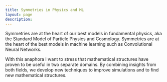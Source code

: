 ```yaml
---
title: Symmetries in Physics and ML
layout: page
description: 
---
```


Symmetries are at the heart of our best models in fundamental physics, aka the Standard Model of Particle Physics and Cosmology.
Symmetries are at the heart of the best models in machine learning such as Convolutional Neural Networks.

With this anaphora I want to stress that mathematical structures have proven to be useful in two separate domains. By combining insights from both fields, we develop new techniques to improve simulations and to find new mathematical structures.
